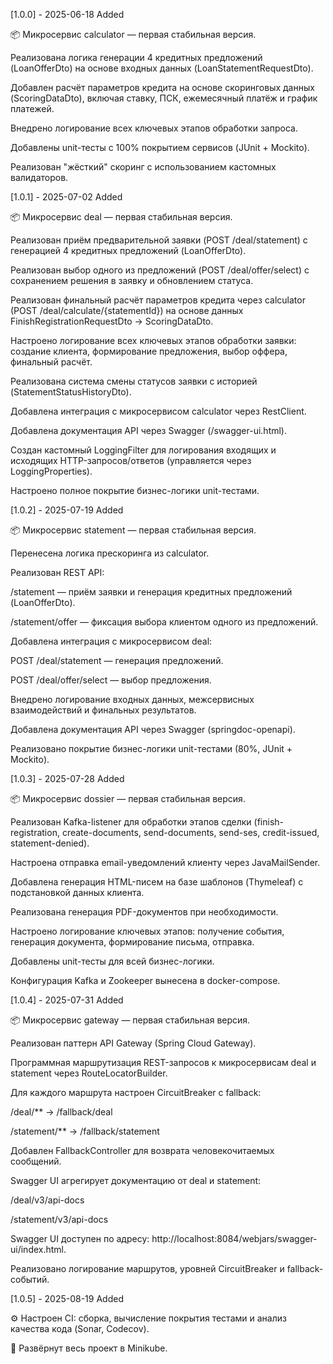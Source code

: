 [1.0.0] - 2025-06-18
Added

📦 Микросервис calculator — первая стабильная версия.

Реализована логика генерации 4 кредитных предложений (LoanOfferDto) на основе входных данных (LoanStatementRequestDto).

Добавлен расчёт параметров кредита на основе скоринговых данных (ScoringDataDto), включая ставку, ПСК, ежемесячный платёж и график платежей.

Внедрено логирование всех ключевых этапов обработки запроса.

Добавлены unit-тесты с 100% покрытием сервисов (JUnit + Mockito).

Реализован "жёсткий" скоринг с использованием кастомных валидаторов.

[1.0.1] - 2025-07-02
Added

📦 Микросервис deal — первая стабильная версия.

Реализован приём предварительной заявки (POST /deal/statement) с генерацией 4 кредитных предложений (LoanOfferDto).

Реализован выбор одного из предложений (POST /deal/offer/select) с сохранением решения в заявку и обновлением статуса.

Реализован финальный расчёт параметров кредита через calculator (POST /deal/calculate/{statementId}) на основе данных FinishRegistrationRequestDto → ScoringDataDto.

Настроено логирование всех ключевых этапов обработки заявки: создание клиента, формирование предложения, выбор оффера, финальный расчёт.

Реализована система смены статусов заявки с историей (StatementStatusHistoryDto).

Добавлена интеграция с микросервисом calculator через RestClient.

Добавлена документация API через Swagger (/swagger-ui.html).

Создан кастомный LoggingFilter для логирования входящих и исходящих HTTP-запросов/ответов (управляется через LoggingProperties).

Настроено полное покрытие бизнес-логики unit-тестами.

[1.0.2] - 2025-07-19
Added

📦 Микросервис statement — первая стабильная версия.

Перенесена логика прескоринга из calculator.

Реализован REST API:

/statement — приём заявки и генерация кредитных предложений (LoanOfferDto).

/statement/offer — фиксация выбора клиентом одного из предложений.

Добавлена интеграция с микросервисом deal:

POST /deal/statement — генерация предложений.

POST /deal/offer/select — выбор предложения.

Внедрено логирование входных данных, межсервисных взаимодействий и финальных результатов.

Добавлена документация API через Swagger (springdoc-openapi).

Реализовано покрытие бизнес-логики unit-тестами (80%, JUnit + Mockito).

[1.0.3] - 2025-07-28
Added

📦 Микросервис dossier — первая стабильная версия.

Реализован Kafka-listener для обработки этапов сделки (finish-registration, create-documents, send-documents, send-ses, credit-issued, statement-denied).

Настроена отправка email-уведомлений клиенту через JavaMailSender.

Добавлена генерация HTML-писем на базе шаблонов (Thymeleaf) с подстановкой данных клиента.

Реализована генерация PDF-документов при необходимости.

Настроено логирование ключевых этапов: получение события, генерация документа, формирование письма, отправка.

Добавлены unit-тесты для всей бизнес-логики.

Конфигурация Kafka и Zookeeper вынесена в docker-compose.

[1.0.4] - 2025-07-31
Added

📦 Микросервис gateway — первая стабильная версия.

Реализован паттерн API Gateway (Spring Cloud Gateway).

Программная маршрутизация REST-запросов к микросервисам deal и statement через RouteLocatorBuilder.

Для каждого маршрута настроен CircuitBreaker с fallback:

/deal/** → /fallback/deal

/statement/** → /fallback/statement

Добавлен FallbackController для возврата человекочитаемых сообщений.

Swagger UI агрегирует документацию от deal и statement:

/deal/v3/api-docs

/statement/v3/api-docs

Swagger UI доступен по адресу: http://localhost:8084/webjars/swagger-ui/index.html.

Реализовано логирование маршрутов, уровней CircuitBreaker и fallback-событий.

[1.0.5] - 2025-08-19
Added

⚙️ Настроен CI: сборка, вычисление покрытия тестами и анализ качества кода (Sonar, Codecov).

🚀 Развёрнут весь проект в Minikube.